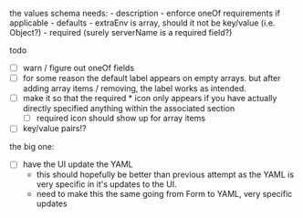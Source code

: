 the values schema needs:
    - description
    - enforce oneOf requirements if applicable
    - defaults
    - extraEnv is array, should it not be key/value (i.e. Object?)
    - required (surely serverName is a required field?)


todo
- [ ] warn / figure out oneOf fields
- [ ] for some reason the default label appears on empty arrays. but after adding array items / removing, the label works as intended.
- [ ] make it so that the required * icon only appears if you have actually directly specified anything within the associated section
    - [ ] required icon should show up for array items
- [ ] key/value pairs!?

the big one:
- [ ] have the UI update the YAML
    - this should hopefully be better than previous attempt as the YAML is very specific in it's updates to the UI.
    - need to make this the same going from Form to YAML, very specific updates